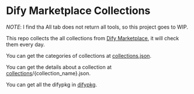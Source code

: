 # Dify Marketplace Collections

*NOTE*: I find tha All tab does not return all tools, so this project goes to WIP.

This repo collects the all collections from [Dify Marketplace](https://marketplace.dify.ai/), it will check them every day.

You can get the categories of collections at [collections.json](./collections.json).

You can get the details about a collection at [collections](./collections/)/{collection_name}.json.

You can get all the difypkg in [difypkg](./difypkg/).
